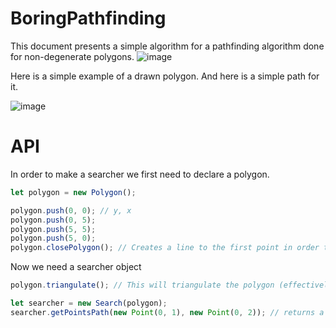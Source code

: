 # BoringPathfinding

This document presents a simple algorithm for a pathfinding algorithm done for non-degenerate polygons.
![image](https://github.com/SoucupB/BoringPathfinding/assets/49458226/4be0a686-b3ac-4679-8dc8-62dee7a4486f)

Here is a simple example of a drawn polygon.
And here is a simple path for it.

![image](https://github.com/SoucupB/BoringPathfinding/assets/49458226/3f51d903-f652-409c-af97-ad6d25749d47)

# API
In order to make a searcher we first need to declare a polygon.
```javascript
let polygon = new Polygon();

polygon.push(0, 0); // y, x
polygon.push(0, 5);
polygon.push(5, 5);
polygon.push(5, 0);
polygon.closePolygon(); // Creates a line to the first point in order to close it.
```

Now we need a searcher object
```javascript
polygon.triangulate(); // This will triangulate the polygon (effectivelly creating a navmesh).

let searcher = new Search(polygon);
searcher.getPointsPath(new Point(0, 1), new Point(0, 2)); // returns a list of points of type [new Point(y1, x1), new Point(y2, x2), ....] which will be the found path.
```
